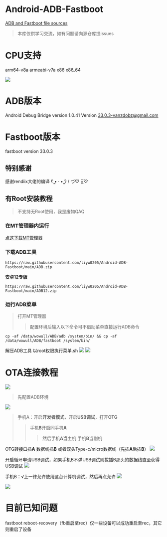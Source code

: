 # Android-ADB-Fastboot
[ADB and Fastboot file sources](https://github.com/rendiix/termux-adb-fastboot.git)
> 本库仅供学习交流，如有问题请向源仓库提issues

# CPU支持
arm64-v8a
armeabi-v7a
x86
x86_64

<img src = "https://github.com/liyw0205/Android-ADB-Fastboot/raw/main/5.jpg" >

# ADB版本
Android Debug Bridge version 1.0.41
Version 33.0.3-vanzdobz@gmail.com
# Fastboot版本
fastboot version 33.0.3

## 特别感谢
感谢rendiix大佬的编译
ʕ ̳• · • ̳ʔ
/ づ♡ =͟͟͞͞♡

## 有Root安装教程
> 不支持无Root使用，我是废物QAQ
### 在MT管理器内运行
[点这下载MT管理器](https://binmt.lanzouy.com/b01bivkzc)

### 下载ADB工具
```
https://raw.githubusercontent.com/liyw0205/Android-ADB-Fastboot/main/ADB.zip 
```
**安卓12专版**
```
https://raw.githubusercontent.com/liyw0205/Android-ADB-Fastboot/main/ADB12.zip 
```
### 运行ADB菜单
> 打开MT管理器
>> 配置环境后输入以下命令可不借助菜单直接运行ADB命令
>>> 
```
cp -af /data/wowull/ADB/adb /system/bin/ && cp -af /data/wowull/ADB/fastboot /system/bin/
```
解压ADB工具
以root权限执行菜单.sh
<img src = "https://github.com/liyw0205/Android-ADB-Fastboot/raw/main/3.jpg" >
<img src = "https://github.com/liyw0205/Android-ADB-Fastboot/raw/main/4.jpg" >

# OTA连接教程
<img src = "https://github.com/liyw0205/Android-ADB-Fastboot/raw/main/6.jpg" >

> 先配置ADB环境
<img src = "https://github.com/liyw0205/Android-ADB-Fastboot/raw/main/11.jpg" >

> 手机A：开启**开发者模式**，开启**USB调试**，打开**OTG**
>> 手机**B**开启同手机**A**
>>> 然后手机**A当**主机 手机**B**当副机

OTG转接口插**A**
数据线插**B**
或者双头Type-c/micro数据线（先插**A**后插**B**）
<img src = "https://github.com/liyw0205/Android-ADB-Fastboot/raw/main/7.jpg" >

开启循环申请USB调试，如果手机B不弹USB调试则拔插B那头的数据线直至获得USB调试
<img src = "https://github.com/liyw0205/Android-ADB-Fastboot/raw/main/8.jpg" >

手机B：√上一律允许使用这台计算机调试，然后再点允许
<img src = "https://github.com/liyw0205/Android-ADB-Fastboot/raw/main/9.jpg" >

<img src = "https://github.com/liyw0205/Android-ADB-Fastboot/raw/main/10.jpg" >

# 目前已知问题
fastboot reboot-recovery（fb重启至rec）仅一些设备可以成功重启至rec，其它则重启了设备
